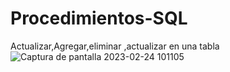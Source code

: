 # Procedimientos-SQL
Actualizar,Agregar,eliminar ,actualizar en una tabla
![Captura de pantalla 2023-02-24 101105](https://user-images.githubusercontent.com/126100494/221246929-66743b61-f872-40d4-9db4-a234a3de19f0.png)
